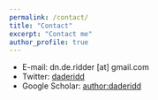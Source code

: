 ```yaml
---
permalink: /contact/
title: "Contact"
excerpt: "Contact me"
author_profile: true
---
```


* E-mail: dn.de.ridder [at] gmail.com
* Twitter: [daderidd](http://twitter.com/daderidd)
* Google Scholar: [author:daderidd](https://scholar.google.fr/citations?user=lVpculEAAAAJ&hl=en&oi=ao)
